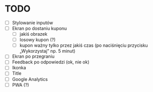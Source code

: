 # TODO
* [ ] Stylowanie inputów
* [ ] Ekran po dostaniu kuponu
  * [ ] jakiś obrazek
  * [ ] losowy kupon (?)
  * [ ] kupon ważny tylko przez jakiś czas (po naciśnięciu przycisku „Wykorzystaj” np. 5 minut)

* [ ] Ekran po przegraniu
* [ ] Feedback po odpowiedzi (ok, nie ok)
* [ ] Ikonka
* [ ] Title
* [ ] Google Analytics
* [ ] PWA (?)
